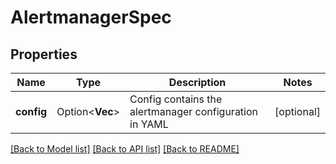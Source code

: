 # AlertmanagerSpec

## Properties

Name | Type | Description | Notes
------------ | ------------- | ------------- | -------------
**config** | Option<**Vec<i32>**> | Config contains the alertmanager configuration in YAML | [optional]

[[Back to Model list]](../README.md#documentation-for-models) [[Back to API list]](../README.md#documentation-for-api-endpoints) [[Back to README]](../README.md)


